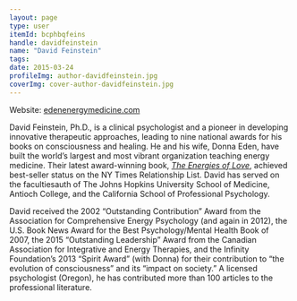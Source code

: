 ```yaml
---
layout: page
type: user
itemId: bcphbqfeins
handle: davidfeinstein
name: "David Feinstein"
tags:
date: 2015-03-24
profileImg: author-davidfeinstein.jpg
coverImg: cover-author-davidfeinstein.jpg
---
```


Website: [edenenergymedicine.com](https://edenenergymedicine.com/about-us/david-feinstein/)

David Feinstein, Ph.D., is a clinical psychologist and a pioneer in developing innovative therapeutic approaches, leading to nine national awards for his books on consciousness and healing. He and his wife, Donna Eden, have built the world’s largest and most vibrant organization teaching energy medicine. Their latest award-winning book, *[The Energies of Love](https://edenenergymedicine.com/product/the-energies-of-love-soft-cover-book/)*, achieved best-seller status on the NY Times Relationship List. David has served on the facultiesauth of The Johns Hopkins University School of Medicine, Antioch College, and the California School of Professional Psychology.

David received the 2002 “Outstanding Contribution” Award from the Association for Comprehensive Energy Psychology (and again in 2012), the U.S. Book News Award for the Best Psychology/Mental Health Book of 2007, the 2015 “Outstanding Leadership” Award from the Canadian Association for Integrative and Energy Therapies, and the Infinity Foundation’s 2013 “Spirit Award” (with Donna) for their contribution to “the evolution of consciousness” and its “impact on society.” A licensed psychologist (Oregon), he has contributed more than 100 articles to the professional literature.

